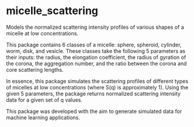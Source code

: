 # micelle_scattering
Models the normalized scattering intensity profiles of various shapes of a micelle at low concentrations.

This package contains 6 classes of a micelle: sphere, spheroid, cylinder, worm, disk, and vesicle. These classes take the following 5 parameters as their inputs: the radius, the elongation coefficient, the radius of gyration of the corona, the aggregation number, and the ratio between the corona and core scattering lengths.

In essence, this package simulates the scattering profiles of different types of micelles at low concentrations (where S(q) is approximately 1). Using the given 5 parameters, the package returns normalized scattering intensity data for a given set of q values.

This package was developed with the aim to generate simulated data for machine learning applications.
